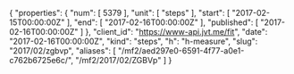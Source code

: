 {
  "properties": {
    "num": [
      5379
    ],
    "unit": [
      "steps"
    ],
    "start": [
      "2017-02-15T00:00:00Z"
    ],
    "end": [
      "2017-02-16T00:00:00Z"
    ],
    "published": [
      "2017-02-16T00:00:00Z"
    ]
  },
  "client_id": "https://www-api.jvt.me/fit",
  "date": "2017-02-16T00:00:00Z",
  "kind": "steps",
  "h": "h-measure",
  "slug": "2017/02/zgbvp",
  "aliases": [
    "/mf2/aed297e0-6591-4f77-a0e1-c762b6725e6c/",
    "/mf2/2017/02/ZGBVp"
  ]
}
